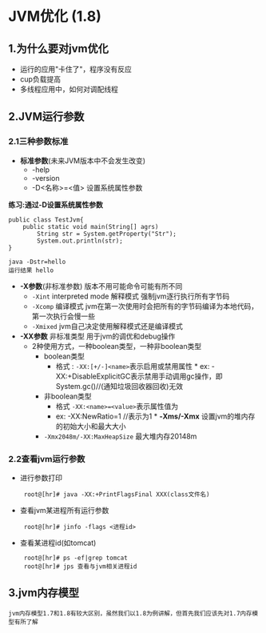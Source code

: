 # JVM优化 (1.8)

## 1.为什么要对jvm优化
 * 运行的应用"卡住了"，程序没有反应
 * cup负载提高
 * 多线程应用中，如何对调配线程
 
## 2.JVM运行参数
### 2.1三种参数标准
 * **标准参数**(未来JVM版本中不会发生改变)
	 * -help
	 * -version
	 * -D<名称>=<值> 设置系统属性参数
	
**练习:通过-D设置系统属性参数**
	
	public class TestJvm{
		public static void main(String[] agrs)
			String str = System.getProperty("Str");
			System.out.println(str);
	}

	java -Dstr=hello
	运行结果 hello

 * **-X参数**(非标准参数) 版本不用可能命令可能有所不同
 	* `-Xint` interpreted mode 解释模式 强制jvm逐行执行所有字节码
 	* `-Xcomp` 编译模式 jvm在第一次使用时会把所有的字节码编译为本地代码，第一次执行会慢一些
 	* `-Xmixed` jvm自己决定使用解释模式还是编译模式
 * **-XX参数** 非标准类型 用于jvm的调优和debug操作
	* 2种使用方式，一种boolean类型，一种非boolean类型
		* boolean类型
			* 格式 : `-XX:[+/-]<name>`表示启用或禁用<name>属性 * ex: -XX:+DisableExplicitGC表示禁用手动调用gc操作，即System.gc()//(通知垃圾回收器回收)无效
		* 非boolean类型
			* 格式 `-XX:<name>=<value>`表示<name>属性值为<value>
			* ex: -XX:NewRatio=1 //表示为1	* **-Xms/-Xmx**	设置jvm的堆内存的初始大小和最大大小
		* `-Xmx2048m/-XX:MaxHeapSize` 最大堆内存20148m 
### 2.2查看jvm运行参数
	
 * 进行参数打印	
 
		root@[hr]# java -XX:+PrintFlagsFinal XXX(class文件名)   

 * 查看jvm某进程所有运行参数
		
		root@[hr]# jinfo -flags <进程id>
	
 * 查看某进程id(如tomcat)
	
	 	root@[hr]# ps -ef|grep tomcat
		root@[hr]# jps 查看与jvm相关进程id	 

## 3.jvm内存模型
	jvm内存模型1.7和1.8有较大区别，虽然我们以1.8为例讲解，但首先我们应该先对1.7内存模型有所了解